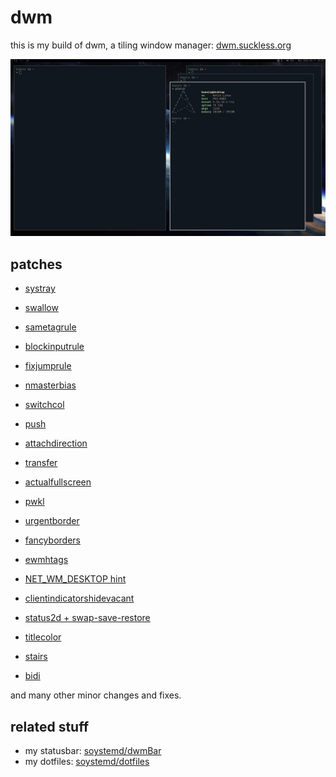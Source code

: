 # dwm

this is my build of dwm, a tiling window manager:
[dwm.suckless.org](https://dwm.suckless.org)

![screenshot](sc.jpg)

## patches

- [systray](https://dwm.suckless.org/patches/systray)

- [swallow](https://dwm.suckless.org/patches/swallow)

- [sametagrule](https://github.com/ghesy/dwm/commit/fb1e103)

- [blockinputrule](https://github.com/ghesy/dwm/compare/36f4be5...b4d681d)

- [fixjumprule](https://github.com/ghesy/dwm/commit/5643525)

- [nmasterbias](https://github.com/ghesy/dwm/commit/601138f)

- [switchcol](https://dwm.suckless.org/patches/switchcol)

- [push](https://dwm.suckless.org/patches/push)

- [attachdirection](https://dwm.suckless.org/patches/attachdirection)

- [transfer](https://dwm.suckless.org/patches/transfer)

- [actualfullscreen](https://dwm.suckless.org/patches/actualfullscreen)

- [pwkl](https://dwm.suckless.org/patches/pwkl)

- [urgentborder](https://dwm.suckless.org/patches/urgentborder)

- [fancyborders](https://github.com/ghesy/dwm/commit/b375ca9)

- [ewmhtags](https://dwm.suckless.org/patches/ewmhtags)

- [NET_WM_DESKTOP hint](https://github.com/ghesy/dwm/compare/cc4564f...5ce1409)

- [clientindicatorshidevacant](https://dwm.suckless.org/patches/clientindicators)

- [status2d + swap-save-restore](https://dwm.suckless.org/patches/status2d)

- [titlecolor](https://dwm.suckless.org/patches/titlecolor)

- [stairs](https://dwm.suckless.org/patches/stairs)

- [bidi](https://dwm.suckless.org/patches/bidi)

and many other minor changes and fixes.

## related stuff

- my statusbar: [soystemd/dwmBar](https://github.com/ghesy/dwmbar)
- my dotfiles: [soystemd/dotfiles](https://github.com/ghesy/dotfiles)
